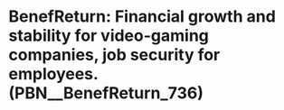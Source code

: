 # BenefReturn: __Financial growth and stability for video-gaming companies, job security for employees.__ (PBN__BenefReturn_736)


